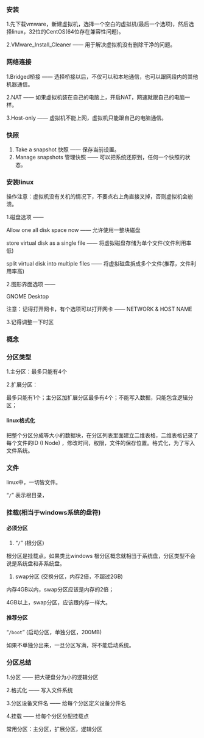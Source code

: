 ### 安装

1.先下载vmware，新建虚拟机，选择一个空白的虚拟机(最后一个选项)，然后选择linux，32位的CentOS(64位存在兼容性问题)。

2.VMware_Install_Cleaner —— 用于解决虚拟机没有删除干净的问题。

### 网络连接

1.Bridged桥接 —— 选择桥接以后，不仅可以和本地通信，也可以跟网段内的其他机器通信。

2.NAT —— 如果虚拟机装在自己的电脑上，开启NAT，网速就跟自己的电脑一样。

3.Host-only —— 虚拟机不能上网，虚拟机只能跟自己的电脑通信。

### 快照

1. Take a snapshot 快照 —— 保存当前设置。
2. Manage snapshots 管理快照 —— 可以把系统还原到，任何一个快照的状态。

### 安装linux

操作注意：虚拟机没有关机的情况下，不要点右上角直接叉掉，否则虚拟机会崩溃。

1.磁盘选项 ——

Allow one all disk space now —— 允许使用一整块磁盘

store virtual disk as a single file ——  将虚拟磁盘存储为单个文件(文件利用率低)

split virtual disk into multiple files —— 将虚拟磁盘拆成多个文件(推荐，文件利用率高)

2.图形界面选项 ——

GNOME Desktop

注意：记得打开网卡，有个选项可以打开网卡 —— NETWORK & HOST NAME

3.记得调整一下时区

### 概念

### 分区类型

1.主分区：最多只能有4个

2.扩展分区：

最多只能有1个；主分区加扩展分区最多有4个；不能写入数据，只能包含逻辑分区；

#### linux格式化

把整个分区分成等大小的数据块，在分区列表里面建立二维表格，二维表格记录了每个文件的ID (I Node) ，修改时间，权限，文件的保存位置。格式化，为了写入文件系统。

### 文件

linux中，一切皆文件。

“`/`” 表示根目录，

### 挂载(相当于windows系统的盘符)

#### 必须分区

1. “`/`” (根分区)

根分区是挂载点。如果类比windows 根分区概念就相当于系统盘，分区类型不会说是系统盘和非系统盘。

1. swap分区 (交换分区，内存2倍，不超过2GB)

内存4GB以内，swap分区应该是内存的2倍；

4GB以上，swap分区，应该跟内存一样大。

#### 推荐分区

“`/boot`” (启动分区，单独分区，200MB)

如果不单独分出来，一旦分区写满，将不能启动系统。

### 分区总结

1.分区 —— 把大硬盘分为小的逻辑分区

2.格式化 —— 写入文件系统

3.分区设备文件名 —— 给每个分区定义设备分件名

4.挂载 —— 给每个分区分配挂载点

常用分区：主分区，扩展分区，逻辑分区

